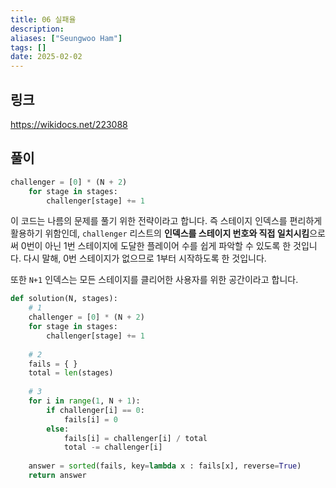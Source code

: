 ```yaml
---
title: 06 실패율
description: 
aliases: ["Seungwoo Ham"] 
tags: []
date: 2025-02-02
---
```

## 링크

https://wikidocs.net/223088

## 풀이

```python
challenger = [0] * (N + 2)
    for stage in stages:
        challenger[stage] += 1
```

이 코드는 나름의 문제를 풀기 위한 전략이라고 합니다. 즉 스테이지 인덱스를 편리하게 활용하기 위함인데, `challenger` 리스트의 **인덱스를 스테이지 번호와 직접 일치시킴**으로써 0번이 아닌 1번 스테이지에 도달한 플레이어 수를 쉽게 파악할 수 있도록 한 것입니다. 다시 말해, 0번 스테이지가 없으므로 1부터 시작하도록 한 것입니다.

또한 `N+1` 인덱스는 모든 스테이지를 클리어한 사용자를 위한 공간이라고 합니다.

```python
def solution(N, stages):
    # 1
    challenger = [0] * (N + 2)
    for stage in stages:
        challenger[stage] += 1
    
    # 2
    fails = { }
    total = len(stages)
    
    # 3
    for i in range(1, N + 1):
        if challenger[i] == 0:
            fails[i] = 0
        else:
            fails[i] = challenger[i] / total
            total -= challenger[i]
        
    answer = sorted(fails, key=lambda x : fails[x], reverse=True)
    return answer
```